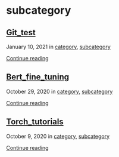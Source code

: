 # subcategory

##  [Git\_test]()

 January 10, 2021 in [category](category.md), [subcategory](subcategory.md)

 [Continue reading]()

##  [Bert\_fine\_tuning](../2020/10/bert_fine_tuning.md)

 October 29, 2020 in [category](category.md), [subcategory](subcategory.md)

 [Continue reading](../2020/10/bert_fine_tuning.md)

##  [Torch\_tutorials](../2020/10/torch_tutorials.md)

 October 9, 2020 in [category](category.md), [subcategory](subcategory.md)

 [Continue reading](../2020/10/torch_tutorials.md)

